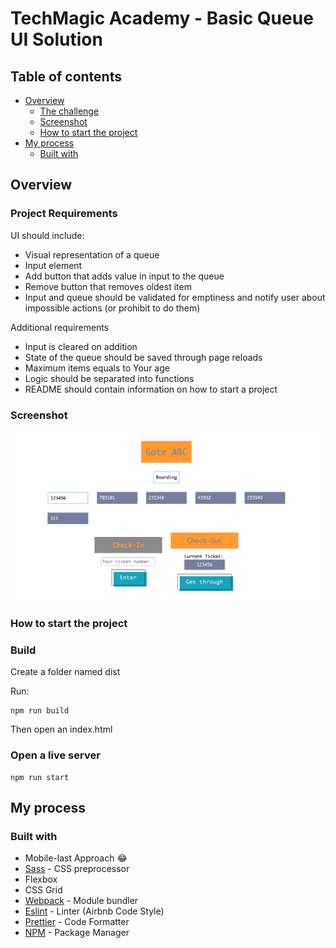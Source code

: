 # TechMagic Academy - Basic Queue UI Solution

## Table of contents

- [Overview](#overview)
  - [The challenge](#project-requirements)
  - [Screenshot](#screenshot)
  - [How to start the project](#how-to-start-the-project)
- [My process](#my-process)
  - [Built with](#built-with)

## Overview

### Project Requirements

UI should include:

- Visual representation of a queue
- Input element
- Add button that adds value in input to the queue
- Remove button that removes oldest item
- Input and queue should be validated for emptiness and notify user about impossible actions (or prohibit to do them)

Additional requirements

- Input is cleared on addition
- State of the queue should be saved through page reloads
- Maximum items equals to Your age
- Logic should be separated into functions
- README should contain information on how to start a project

### Screenshot

![](./project-screenshot.png)

### How to start the project

### Build

Create a folder named dist

Run:

```
npm run build
```

Then open an index.html

### Open a live server

```
npm run start
```

## My process

### Built with

- Mobile-last Approach 😂
- [Sass](https://sass-lang.com/) - CSS preprocessor
- Flexbox
- CSS Grid
- [Webpack](https://webpack.js.org/) - Module bundler
- [Eslint](https://eslint.org/) - Linter (Airbnb Code Style)
- [Prettier](https://prettier.io/) - Code Formatter
- [NPM](https://www.npmjs.com/) - Package Manager

